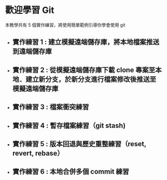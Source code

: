 # 歡迎學習 Git

本教學共有 5 個實作練習，將使用簡單範例引導你學會使用 git

* ## 實作練習 1 : 建立模擬遠端儲存庫，將本地檔案推送到遠端儲存庫
* ## 實作練習 2 : 從模擬遠端儲存庫下載 clone 專案至本地．建立新分支，於新分支進行檔案修改後推送至模擬遠端儲存庫
* ## 實作練習 3 : 檔案衝突練習
* ## 實作練習 4 : 暫存檔案練習（git stash)
* ## 實作練習 5 : 版本回退與歷史重整練習（reset, revert, rebase）
* ## 實作練習 6 : 本地合併多個 commit 練習
